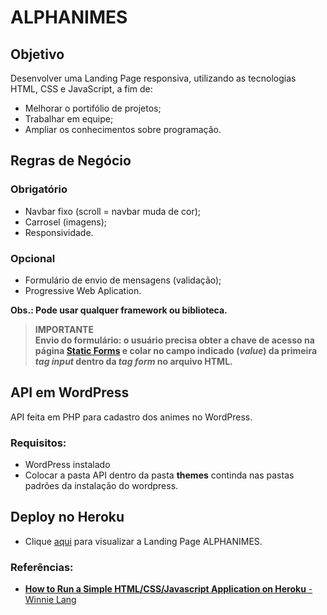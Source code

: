 # ALPHANIMES

## Objetivo
Desenvolver uma Landing Page responsiva, utilizando as tecnologias HTML, CSS e JavaScript, a fim de: 
- Melhorar o portifólio de projetos;
- Trabalhar em equipe;
- Ampliar os conhecimentos sobre programação.

## Regras de Negócio
### Obrigatório
- Navbar fixo (scroll = navbar muda de cor);
- Carrosel (imagens);
- Responsividade.

### Opcional
- Formulário de envio de mensagens (validação);
- Progressive Web Aplication.

**Obs.: Pode usar qualquer framework ou biblioteca.**<br>

> **IMPORTANTE**<br>
> **Envio do formulário: o usuário precisa obter a chave de acesso na página [Static Forms](https://www.staticforms.xyz/) e colar no campo indicado (*value*) da primeira *tag input* dentro da *tag form* no arquivo HTML.**

## API em WordPress
API feita em PHP para cadastro dos animes no WordPress.

### Requisitos:
- WordPress instalado
- Colocar a pasta API dentro da pasta **themes** continda nas pastas padrões da instalação do wordpress.

## Deploy no Heroku
- Clique [aqui](https://alphanimes.herokuapp.com/) para visualizar a Landing Page ALPHANIMES.

### Referências:
- [**How to Run a Simple HTML/CSS/Javascript Application on Heroku** - Winnie Lang](https://medium.com/@winnieliang/how-to-run-a-simple-html-css-javascript-application-on-heroku-4e664c541b0b)
